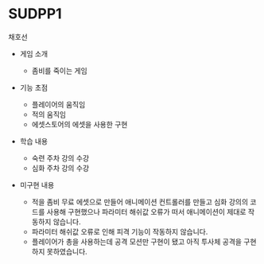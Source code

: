 # SUDPP1
 채호선

 - 게임 소개
   * 좀비를 죽이는 게임

 - 기능 초점
   * 플레이어의 움직임
   * 적의 움직임
   * 에셋스토어의 에셋을 사용한 구현

  - 학습 내용
    * 숙련 주차 강의 수강
    * 심화 주차 강의 수강
   
  - 미구현 내용
    * 적을 좀비 무료 에셋으로 만들어 애니메이션 컨트롤러를 만들고 심화 강의의 코드를 사용해 구현했으나 파라미터 해쉬값 오류가 떠서 애니메이션이 제대로 작동하지 않습니다.
    * 파라미터 해쉬값 오류로 인해 피격 기능이 작동하지 않습니다.
    * 플레이어가 총을 사용하는데 공격 모션만 구현이 됐고 아직 투사체 공격을 구현하지 못하였습니다.
